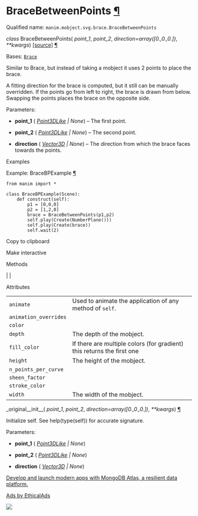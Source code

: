 # BraceBetweenPoints [¶](https://docs.manim.community/en/stable/reference/manim.mobject.svg.brace.BraceBetweenPoints.html\#bracebetweenpoints "Link to this heading")

Qualified name: `manim.mobject.svg.brace.BraceBetweenPoints`

_class_ BraceBetweenPoints( _point\_1_, _point\_2_, _direction=array(\[0.,0.,0.\])_, _\*\*kwargs_) [\[source\]](https://docs.manim.community/en/stable/_modules/manim/mobject/svg/brace.html#BraceBetweenPoints) [¶](https://docs.manim.community/en/stable/reference/manim.mobject.svg.brace.BraceBetweenPoints.html#manim.mobject.svg.brace.BraceBetweenPoints "Link to this definition")

Bases: [`Brace`](https://docs.manim.community/en/stable/reference/manim.mobject.svg.brace.Brace.html#manim.mobject.svg.brace.Brace "manim.mobject.svg.brace.Brace")

Similar to Brace, but instead of taking a mobject it uses 2
points to place the brace.

A fitting direction for the brace is
computed, but it still can be manually overridden.
If the points go from left to right, the brace is drawn from below.
Swapping the points places the brace on the opposite side.

Parameters:

- **point\_1** ( [_Point3DLike_](https://docs.manim.community/en/stable/reference/manim.typing.html#manim.typing.Point3DLike "manim.typing.Point3DLike") _\|_ _None_) – The first point.

- **point\_2** ( [_Point3DLike_](https://docs.manim.community/en/stable/reference/manim.typing.html#manim.typing.Point3DLike "manim.typing.Point3DLike") _\|_ _None_) – The second point.

- **direction** ( [_Vector3D_](https://docs.manim.community/en/stable/reference/manim.typing.html#manim.typing.Vector3D "manim.typing.Vector3D") _\|_ _None_) – The direction from which the brace faces towards the points.


Examples

Example: BraceBPExample [¶](https://docs.manim.community/en/stable/reference/manim.mobject.svg.brace.BraceBetweenPoints.html#bracebpexample)

```
from manim import *

class BraceBPExample(Scene):
    def construct(self):
        p1 = [0,0,0]
        p2 = [1,2,0]
        brace = BraceBetweenPoints(p1,p2)
        self.play(Create(NumberPlane()))
        self.play(Create(brace))
        self.wait(2)

```

Copy to clipboard

Make interactive

Methods

|
|

Attributes

|     |     |
| --- | --- |
| `animate` | Used to animate the application of any method of `self`. |
| `animation_overrides` |  |
| `color` |  |
| `depth` | The depth of the mobject. |
| `fill_color` | If there are multiple colors (for gradient) this returns the first one |
| `height` | The height of the mobject. |
| `n_points_per_curve` |  |
| `sheen_factor` |  |
| `stroke_color` |  |
| `width` | The width of the mobject. |

\_original\_\_init\_\_( _point\_1_, _point\_2_, _direction=array(\[0.,0.,0.\])_, _\*\*kwargs_) [¶](https://docs.manim.community/en/stable/reference/manim.mobject.svg.brace.BraceBetweenPoints.html#manim.mobject.svg.brace.BraceBetweenPoints._original__init__ "Link to this definition")

Initialize self. See help(type(self)) for accurate signature.

Parameters:

- **point\_1** ( [_Point3DLike_](https://docs.manim.community/en/stable/reference/manim.typing.html#manim.typing.Point3DLike "manim.typing.Point3DLike") _\|_ _None_)

- **point\_2** ( [_Point3DLike_](https://docs.manim.community/en/stable/reference/manim.typing.html#manim.typing.Point3DLike "manim.typing.Point3DLike") _\|_ _None_)

- **direction** ( [_Vector3D_](https://docs.manim.community/en/stable/reference/manim.typing.html#manim.typing.Vector3D "manim.typing.Vector3D") _\|_ _None_)


[Develop and launch modern apps with MongoDB Atlas, a resilient data platform.](https://server.ethicalads.io/proxy/click/8269/019600e5-4a58-71e3-8951-b125dc3ec634/)

[Ads by EthicalAds](https://www.ethicalads.io/advertisers/?ref=ea-text)

![](https://server.ethicalads.io/proxy/view/8269/019600e5-4a58-71e3-8951-b125dc3ec634/)